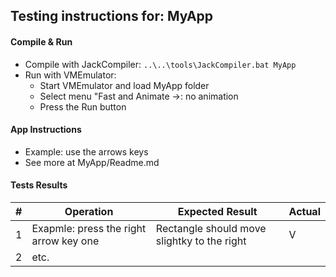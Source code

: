 ## Testing instructions for: MyApp

#### Compile & Run
- Compile with JackCompiler: `..\..\tools\JackCompiler.bat MyApp`
- Run with VMEmulator: 
  - Start VMEmulator and load MyApp folder
  - Select menu "Fast and Animate ->: no animation
  - Press the Run button

#### App Instructions
- Example: use the arrows keys
- See more at MyApp/Readme.md

#### Tests Results

| # | Operation | Expected Result | Actual |
|---|-----------|-----------------|--------|
| 1 | Exapmle: press the right arrow key one | Rectangle should move slightky to the right | V |
| 2 | etc.      |                 |        |